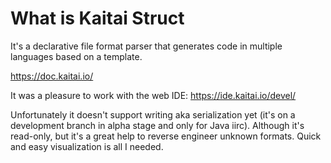 # What is Kaitai Struct

It's a declarative file format parser that generates code in multiple languages based on a template.

<https://doc.kaitai.io/>

It was a pleasure to work with the web IDE:
https://ide.kaitai.io/devel/

Unfortunately it doesn't support writing aka serialization yet (it's on a development branch in alpha stage and only for Java iirc).
Although it's read-only, but it's a great help to reverse engineer unknown formats. Quick and easy visualization is all I needed.
